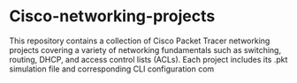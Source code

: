 # Cisco-networking-projects
This repository contains a collection of Cisco Packet Tracer networking projects covering a variety of networking fundamentals such as switching, routing, DHCP, and access control lists (ACLs). Each project includes its .pkt simulation file and corresponding CLI configuration com
